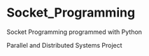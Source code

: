 # Socket_Programming
Socket Programming programmed with Python

Parallel and Distributed Systems Project

